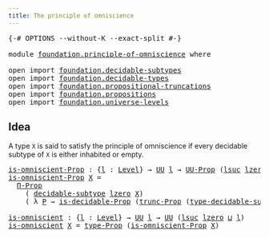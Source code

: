 ```yaml
---
title: The principle of omniscience
---
```


<pre class="Agda"><a id="54" class="Symbol">{-#</a> <a id="58" class="Keyword">OPTIONS</a> <a id="66" class="Pragma">--without-K</a> <a id="78" class="Pragma">--exact-split</a> <a id="92" class="Symbol">#-}</a>

<a id="97" class="Keyword">module</a> <a id="104" href="foundation.principle-of-omniscience.html" class="Module">foundation.principle-of-omniscience</a> <a id="140" class="Keyword">where</a>

<a id="147" class="Keyword">open</a> <a id="152" class="Keyword">import</a> <a id="159" href="foundation.decidable-subtypes.html" class="Module">foundation.decidable-subtypes</a>
<a id="189" class="Keyword">open</a> <a id="194" class="Keyword">import</a> <a id="201" href="foundation.decidable-types.html" class="Module">foundation.decidable-types</a>
<a id="228" class="Keyword">open</a> <a id="233" class="Keyword">import</a> <a id="240" href="foundation.propositional-truncations.html" class="Module">foundation.propositional-truncations</a>
<a id="277" class="Keyword">open</a> <a id="282" class="Keyword">import</a> <a id="289" href="foundation.propositions.html" class="Module">foundation.propositions</a>
<a id="313" class="Keyword">open</a> <a id="318" class="Keyword">import</a> <a id="325" href="foundation.universe-levels.html" class="Module">foundation.universe-levels</a>
</pre>
## Idea

A type `X` is said to satisfy the principle of omniscience if every decidable subtype of `X` is either inhabited or empty.

<pre class="Agda"><a id="is-omniscient-Prop"></a><a id="498" href="foundation.principle-of-omniscience.html#498" class="Function">is-omniscient-Prop</a> <a id="517" class="Symbol">:</a> <a id="519" class="Symbol">{</a><a id="520" href="foundation.principle-of-omniscience.html#520" class="Bound">l</a> <a id="522" class="Symbol">:</a> <a id="524" href="Agda.Primitive.html#597" class="Postulate">Level</a><a id="529" class="Symbol">}</a> <a id="531" class="Symbol">→</a> <a id="533" href="foundation-core.universe-levels.html#235" class="Primitive">UU</a> <a id="536" href="foundation.principle-of-omniscience.html#520" class="Bound">l</a> <a id="538" class="Symbol">→</a> <a id="540" href="foundation-core.propositions.html#1393" class="Function">UU-Prop</a> <a id="548" class="Symbol">(</a><a id="549" href="Agda.Primitive.html#780" class="Primitive">lsuc</a> <a id="554" href="Agda.Primitive.html#764" class="Primitive">lzero</a> <a id="560" href="Agda.Primitive.html#810" class="Primitive Operator">⊔</a> <a id="562" href="foundation.principle-of-omniscience.html#520" class="Bound">l</a><a id="563" class="Symbol">)</a>
<a id="565" href="foundation.principle-of-omniscience.html#498" class="Function">is-omniscient-Prop</a> <a id="584" href="foundation.principle-of-omniscience.html#584" class="Bound">X</a> <a id="586" class="Symbol">=</a>
  <a id="590" href="foundation-core.propositions.html#6694" class="Function">Π-Prop</a>
    <a id="601" class="Symbol">(</a> <a id="603" href="foundation.decidable-subtypes.html#1714" class="Function">decidable-subtype</a> <a id="621" href="Agda.Primitive.html#764" class="Primitive">lzero</a> <a id="627" href="foundation.principle-of-omniscience.html#584" class="Bound">X</a><a id="628" class="Symbol">)</a>
    <a id="634" class="Symbol">(</a> <a id="636" class="Symbol">λ</a> <a id="638" href="foundation.principle-of-omniscience.html#638" class="Bound">P</a> <a id="640" class="Symbol">→</a> <a id="642" href="foundation.decidable-types.html#7839" class="Function">is-decidable-Prop</a> <a id="660" class="Symbol">(</a><a id="661" href="foundation.propositional-truncations.html#2546" class="Function">trunc-Prop</a> <a id="672" class="Symbol">(</a><a id="673" href="foundation.decidable-subtypes.html#2702" class="Function">type-decidable-subtype</a> <a id="696" href="foundation.principle-of-omniscience.html#638" class="Bound">P</a><a id="697" class="Symbol">)))</a>

<a id="is-omniscient"></a><a id="702" href="foundation.principle-of-omniscience.html#702" class="Function">is-omniscient</a> <a id="716" class="Symbol">:</a> <a id="718" class="Symbol">{</a><a id="719" href="foundation.principle-of-omniscience.html#719" class="Bound">l</a> <a id="721" class="Symbol">:</a> <a id="723" href="Agda.Primitive.html#597" class="Postulate">Level</a><a id="728" class="Symbol">}</a> <a id="730" class="Symbol">→</a> <a id="732" href="foundation-core.universe-levels.html#235" class="Primitive">UU</a> <a id="735" href="foundation.principle-of-omniscience.html#719" class="Bound">l</a> <a id="737" class="Symbol">→</a> <a id="739" href="foundation-core.universe-levels.html#235" class="Primitive">UU</a> <a id="742" class="Symbol">(</a><a id="743" href="Agda.Primitive.html#780" class="Primitive">lsuc</a> <a id="748" href="Agda.Primitive.html#764" class="Primitive">lzero</a> <a id="754" href="Agda.Primitive.html#810" class="Primitive Operator">⊔</a> <a id="756" href="foundation.principle-of-omniscience.html#719" class="Bound">l</a><a id="757" class="Symbol">)</a>
<a id="759" href="foundation.principle-of-omniscience.html#702" class="Function">is-omniscient</a> <a id="773" href="foundation.principle-of-omniscience.html#773" class="Bound">X</a> <a id="775" class="Symbol">=</a> <a id="777" href="foundation-core.propositions.html#1495" class="Function">type-Prop</a> <a id="787" class="Symbol">(</a><a id="788" href="foundation.principle-of-omniscience.html#498" class="Function">is-omniscient-Prop</a> <a id="807" href="foundation.principle-of-omniscience.html#773" class="Bound">X</a><a id="808" class="Symbol">)</a>
</pre>